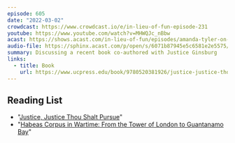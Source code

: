 ```yaml
---
episode: 605
date: "2022-03-02"
crowdcast: https://www.crowdcast.io/e/in-lieu-of-fun-episode-231
youtube: https://www.youtube.com/watch?v=MHWQJc_nBbw
acast: https://shows.acast.com/in-lieu-of-fun/episodes/amanda-tyler-on-ruth-bader-ginsburg-and-justice-justice-thou
audio-file: https://sphinx.acast.com/p/open/s/6071b87945e5c6581e2e5575/e/6221404db8168d00131dfa84/media.mp3
summary: Discussing a recent book co-authored with Justice Ginsburg
links:
  - title: Book
    url: https://www.ucpress.edu/book/9780520381926/justice-justice-thou-shalt-pursue
---
```


## Reading List

- "[Justice, Justice Thou Shalt Pursue][book1]"
- "[Habeas Corpus in Wartime: From the Tower of London to Guantanamo Bay][book2]"

[book1]: https://www.ucpress.edu/book/9780520381926/justice-justice-thou-shalt-pursue
[book2]: https://www.law.berkeley.edu/center-article/habeas-corpus-in-wartime
